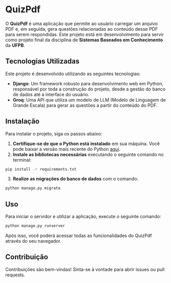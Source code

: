 # QuizPdf

O **QuizPdf** é uma aplicação que permite ao usuário carregar um arquivo PDF e, em seguida, gera questões relacionadas ao conteúdo desse PDF para serem respondidas. Este projeto está em desenvolvimento para servir como projeto final da disciplina de **Sistemas Baseados em Conhecimento** da **UFPB**.

## Tecnologias Utilizadas

Este projeto é desenvolvido utilizando as seguintes tecnologias:

- **Django**: Um framework robusto para desenvolvimento web em Python, responsável por toda a construção do projeto, desde a gestão do banco de dados até a interface do usuário.
- **Groq**: Uma API que utiliza um modelo de LLM (Modelo de Linguagem de Grande Escala) para gerar as questões a partir do conteúdo do PDF.

## Instalação

Para instalar o projeto, siga os passos abaixo:

1. **Certifique-se de que o Python está instalado** em sua máquina. Você pode baixar a versão mais recente do Python [aqui](https://www.python.org/downloads/).
2. **Instale as bibliotecas necessárias** executando o seguinte comando no terminal:

```bash
pip install -r requirements.txt
```

3. **Realize as migrações do banco de dados** com o comando:

```bash
python manage.py migrate
```

## Uso

Para iniciar o servidor e utilizar a aplicação, execute o seguinte comando:

```bash
python manage.py runserver
```

Após isso, você poderá acessar todas as funcionalidades do QuizPdf através do seu navegador.

## Contribuição

Contribuições são bem-vindas! Sinta-se à vontade para abrir issues ou pull requests.
